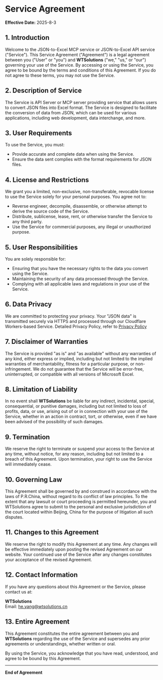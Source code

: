 # Service Agreement

**Effective Date:** 2025-8-3

## 1. Introduction

Welcome to the JSON-to-Excel MCP service or JSON-to-Excel API service ("Service"). This Service Agreement ("Agreement") is a legal agreement between you ("User" or "you") and **WTSolutions** ("we," "us," or "our") governing your use of the Service. By accessing or using the Service, you agree to be bound by the terms and conditions of this Agreement. If you do not agree to these terms, you may not use the Service.

## 2. Description of Service

The Service is API Server or MCP server providing service that allows users to convert JSON files into Excel format. The Service is designed to facilitate the conversion of data from JSON, which can be used for various applications, including web development, data interchange, and more.

## 3. User Requirements

To use the Service, you must:
- Provide accurate and complete data when using the Service.
- Ensure the data sent complies with the format requirements for JSON files.

## 4. License and Restrictions

We grant you a limited, non-exclusive, non-transferable, revocable license to use the Service solely for your personal purposes. You agree not to:
- Reverse engineer, decompile, disassemble, or otherwise attempt to derive the source code of the Service.
- Distribute, sublicense, lease, rent, or otherwise transfer the Service to any third party.
- Use the Service for commercial purposes, any illegal or unauthorized purpose.


## 5. User Responsibilities

You are solely responsible for:
- Ensuring that you have the necessary rights to the data you convert using the Service.
- Maintaining the security of any data processed through the Service.
- Complying with all applicable laws and regulations in your use of the Service.

## 6. Data Privacy

We are committed to protecting your privacy. Your "JSON data" is transmitted securely via HTTPS and processed through our Cloudflare Workers-based Service. Detailed Privacy Policy, refer to [Privacy Policy](PRIVACY.md)

## 7. Disclaimer of Warranties

The Service is provided "as is" and "as available" without any warranties of any kind, either express or implied, including but not limited to the implied warranties of merchantability, fitness for a particular purpose, or non-infringement. We do not guarantee that the Service will be error-free, uninterrupted, or compatible with all versions of Microsoft Excel.

## 8. Limitation of Liability

In no event shall **WTSolutions** be liable for any indirect, incidental, special, consequential, or punitive damages, including but not limited to loss of profits, data, or use, arising out of or in connection with your use of the Service, whether in an action in contract, tort, or otherwise, even if we have been advised of the possibility of such damages.

## 9. Termination

We reserve the right to terminate or suspend your access to the Service at any time, without notice, for any reason, including but not limited to a breach of this Agreement. Upon termination, your right to use the Service will immediately cease.

## 10. Governing Law

This Agreement shall be governed by and construed in accordance with the laws of P.R.China, without regard to its conflict of law principles. To the extent that any lawsuit or court proceeding is permitted hereunder, you and WTSolutions agree to submit to the personal and exclusive jurisdiction of the court located within Beijing, China for the purpose of litigation all such disputes.

## 11. Changes to this Agreement

We reserve the right to modify this Agreement at any time. Any changes will be effective immediately upon posting the revised Agreement on our website. Your continued use of the Service after any changes constitutes your acceptance of the revised Agreement.

## 12. Contact Information

If you have any questions about this Agreement or the Service, please contact us at:

**WTSolutions**  
Email: [he.yang@wtsolutions.cn](mailto:he.yang@wtsolutions.cn)  

## 13. Entire Agreement

This Agreement constitutes the entire agreement between you and **WTSolutions** regarding the use of the Service and supersedes any prior agreements or understandings, whether written or oral.

By using the Service, you acknowledge that you have read, understood, and agree to be bound by this Agreement.

---

**End of Agreement**